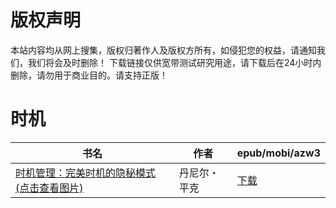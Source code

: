 # 版权声明

本站内容均从网上搜集，版权归著作人及版权方所有，如侵犯您的权益，请通知我们，我们将会及时删除！ 下载链接仅供宽带测试研究用途，请下载后在24小时内删除，请勿用于商业目的。请支持正版！

# 时机

| 书名 | 作者 | epub/mobi/azw3 |
| --- | --- | --- |
| [时机管理：完美时机的隐秘模式 (点击查看图片)](https://www.dushupai.com/attachment/2024/06/04/47d7fef252b3fbca.jpg) | 丹尼尔・平克 | [下载](https://url89.ctfile.com/f/31084289-1357021609-338df4?p=8866) |
